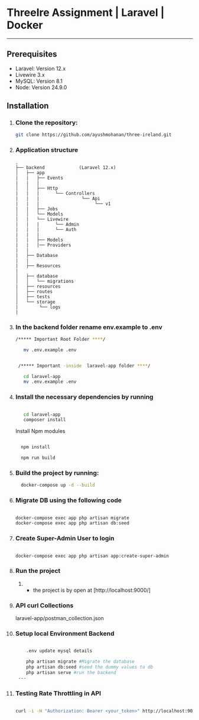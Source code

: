 # ThreeIre Assignment |  Laravel | Docker
<hr>

##  Prerequisites

- Laravel: Version 12.x
- Livewire 3.x
- MySQL: Version 8.1
- Node: Version 24.9.0

## Installation
1. ### Clone the repository:
    ```bash
    git clone https://github.com/ayushmohanan/three-ireland.git
    ```
2. ### Application structure

    ```
    .
    ├── backend             (Laravel 12.x)
    │   ├── app
    |   |   ├── Events
    |   |   |
    │   │   ├── Http
    |   |   |      └── Controllers    
    |   |   |                └── Api
    |   |   |                     └── v1
    |   |   ├── Jobs
    │   │   └── Models
    |   |   └── Livewire
    |   |   |      └── Admin    
    |   |   |      └── Auth
    |   |   |                     
    |   |   ├── Models
    |   |   |── Providers
    |   |   
    |   ├── Database
    |   |
    |   ├── Resources
    |
    │   ├── database
    │   │   └── migrations
    |   ├── resources
    │   ├── routes
    │   ├── tests
    │   └── storage
    |        └── logs
    |
   
    ```

3. ### In the backend folder rename env.example to .env
   
    ```bash
    /***** Important Root Folder ****/
    
       mv .env.example .env
    
    ```

    ```bash

     /***** Important -inside  laravel-app folder ****/
    
       cd laravel-app
       mv .env.example .env
    
    ```  

4. ### Install the necessary dependencies by running

    ```bash
    
       cd laravel-app
       composer install
    
    ```

   Install Npm modules 
   
    ```bash
    
      npm install

      npm run build
    
   ```
 
4. ### Build the project by running:
    ```bash
      docker-compose up -d --build

5. ### Migrate DB using the following code
     ```bash

     docker-compose exec app php artisan migrate
     docker-compose exec app php artisan db:seed
     
     ```
6. ### Create Super-Admin User to login 
     ```bash

    docker-compose exec app php artisan app:create-super-admin
     
     ```

7. ### Run the project

    1. - the project is by open at  [http://localhost:9000/]

8. ### API curl Collections

    laravel-app/postman_collection.json

9. ### Setup local Environment Backend

   ```bash
   
       .env update mysql details
   
       php artisan migrate #Migrate the database
       php artisan db:seed #seed the dummy values to db
       php artisan serve #run the backend    
    ---
10. ### Testing Rate Throttling in API

    ```bash
       
    curl -i -H "Authorization: Bearer <your_token>" http://localhost:9000/api/v1/products

    ```





